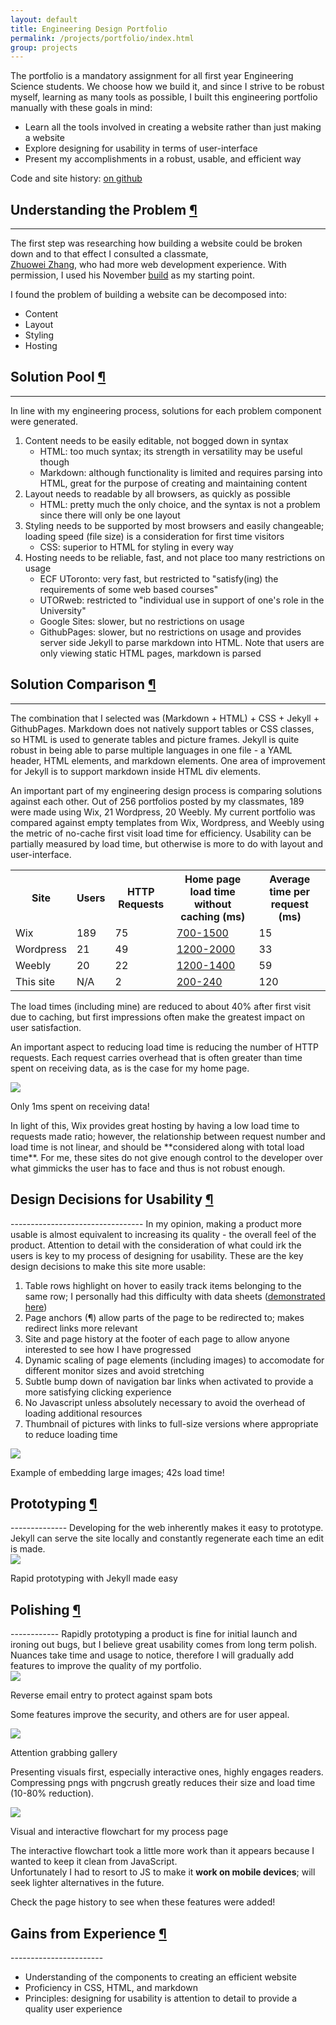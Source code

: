 ```yaml
---
layout: default
title: Engineering Design Portfolio
permalink: /projects/portfolio/index.html
group: projects
---
```

<div class="block">
The portfolio is a mandatory assignment for all first year Engineering Science students.  
We choose how we build it, and since I strive to be robust myself, learning as many tools as possible,  
I built this engineering portfolio manually with these goals in mind:  
<ul>
  <li>Learn all the tools involved in creating a website rather than just making a website</li>
  <li>Explore designing for usability in terms of user-interface  </li>
  <li>Present my accomplishments in a robust, usable, and efficient way</li>
</ul>

Code and site history: <a href="https://github.com/LemonPi/lemonpi.github.io">on github</a>

<h2 class="anchor">Understanding the Problem <a class="anchor-link" title="permalink to section" href="#analysis" name="analysis">¶</a></h2>
<hr>

The first step was researching how building a website could be broken down and to that effect I consulted a classmate,  
<a href="http://zhuoweizhang.net">Zhuowei Zhang</a>, who had more web development experience. With permission, I used his November 
<a href="https://github.com/zhuowei/design/tree/5b67c2a088f0330f5681924b0d83a94319ba4b96">build</a> as my starting point.  

I found the problem of building a website can be decomposed into:  
<ul>
  <li>Content</li>
  <li>Layout</li>
  <li>Styling</li>
  <li>Hosting</li>
</ul>


<h2 class="anchor">Solution Pool <a class="anchor-link" title="permalink to section" href="#pool" name="pool">¶</a></h2>
<hr>
In line with my engineering process, solutions for each problem component were generated.  
<ol>
  <li> Content needs to be easily editable, not bogged down in syntax
    <ul>
      <li>HTML: too much syntax; its strength in versatility may be useful though</li>
      <li>Markdown:  although functionality is limited and requires parsing into HTML, great for the purpose of creating and maintaining content</li>
    </ul>
  </li>
  <li> Layout needs to readable by all browsers, as quickly as possible
    <ul>
      <li>HTML: pretty much the only choice, and the syntax is not a problem since there will only be one layout  </li>
    </ul>
  </li>
  <li> Styling needs to be supported by most browsers and easily changeable; loading speed (file size) is a consideration for first time visitors
    <ul>
      <li>CSS: superior to HTML for styling in every way</li>
    </ul>
  </li>
  <li> Hosting needs to be reliable, fast, and not place too many restrictions on usage
    <ul>
      <li>ECF UToronto: very fast, but restricted to "satisfy(ing) the requirements of some web based courses"</li>
      <li>UTORweb: restricted to "individual use in support of one's role in the University"</li>
      <li>Google Sites: slower, but no restrictions on usage </li>
      <li>GithubPages: slower, but no restrictions on usage and provides server side Jekyll to parse markdown into HTML.
          Note that users are only viewing static HTML pages, markdown is parsed</li>
    </ul>
  </li>
</ol>

<h2 class="anchor">Solution Comparison <a class="anchor-link" title="permalink to section" href="#compare" name="compare">¶</a></h2>
<hr>
<div class="text-block">
<p>
  The combination that I selected was (Markdown + HTML) + CSS + Jekyll + GithubPages.  
  Markdown does not natively support tables or CSS classes, so HTML is used to generate tables and picture frames.  
  Jekyll is quite robust in being able to parse multiple languages in one file - a YAML header, HTML elements, and markdown elements.  
  One area of improvement for Jekyll is to support markdown inside HTML div elements.  
</p>

<p>
  An important part of my engineering design process is comparing solutions against each other.  
  Out of 256 portfolios posted by my classmates, 189 were made using Wix, 21 Wordpress, 20 Weebly.  
  My current portfolio was compared against empty templates from Wix, Wordpress, and Weebly  
  using the metric of no-cache first visit load time for efficiency.  
  Usability can be partially measured by load time, but otherwise is more to do with layout and user-interface. 
</p>
</div>

<table class="pretty">
<tr>
  <th>Site</th>
  <th>Users</th>
  <th>HTTP Requests</th>
  <th>Home page load time without caching (ms)</th>
  <th>Average time per request (ms)</th>
</tr>
<tr>
  <td>Wix</td>
  <td>189</td>
  <td>75</td>
  <td><a href="wixload.png">700-1500</a></td>
  <td>15</td>
</tr>
<tr>
  <td>Wordpress</td>
  <td>21</td>
  <td>49</td>
  <td><a href="wordpressload.png">1200-2000</a></td>
  <td>33</td>
</tr>
<tr>
  <td>Weebly</td>
  <td>20</td>
  <td>22</td>
  <td><a href="weeblyload.png">1200-1400</a></td>
  <td>59</td>
</tr>
<tr>
  <td>This site</td>
  <td>N/A</td>
  <td>2</td>
  <td><a href="mysourceload.png">200-240</a></td>
  <td>120</td>
</tr>
</table>

<div class="text-block">
<p>
  The load times (including mine) are reduced to about 40% after first visit due to caching,  
  but first impressions often make the greatest impact on user satisfaction.  
</p>

<p>
  An important aspect to reducing load time is reducing the number of HTTP requests.  
  Each request carries overhead that is often greater than time spent on receiving data, as is the case for my home page.
</p>

<div class="frames">
<img src="loadpartition.png">
<p>Only 1ms spent on receiving data!</p>
</div>

<p>
  In light of this, Wix provides great hosting by having a low load time to requests made ratio; however,  
  the relationship between request number and load time is not linear, and should be **considered along with total load time**.  
  For me, these sites do not give enough control to the developer over what gimmicks the user has to face and thus is not robust enough.  
</p>
</div>

<h2 class="anchor">Design Decisions for Usability <a class="anchor-link" title="permalink to section" href="#usability" name="usability">¶</a></h2>
---------------------------------
In my opinion, making a product more usable is almost equivalent to increasing its quality - the overall feel of the product.  
Attention to detail with the consideration of what could irk the users is key to my process of designing for usability.  
These are the key design decisions to make this site more usable:  

<ol>
  <li> Table rows highlight on hover to easily track items belonging to the same row; I personally had this difficulty with data sheets
    (<a href="/evaluations/handmixer/#efficiency">demonstrated here</a>)</li>

  <li> Page anchors (¶) allow parts of the page to be redirected to; makes redirect links more relevant  </li>

  <li> Site and page history at the footer of each page to allow anyone interested to see how I have progressed  </li>

  <li> Dynamic scaling of page elements (including images) to accomodate for different monitor sizes and avoid stretching  </li>

  <li> Subtle bump down of navigation bar links when activated to provide a more satisfying clicking experience</li>

  <li> No Javascript unless absolutely necessary to avoid the overhead of loading additional resources</li>

  <li> Thumbnail of pictures with links to full-size versions where appropriate to reduce loading time  </li>
</ol>

<div class="frames">
<img src="picturestoolarge.png">
<p>Example of embedding large images; 42s load time!</p>
</div>


<h2 class="anchor">Prototyping <a class="anchor-link" title="permalink to section" href="#prototype" name="prototype">¶</a></h2>
--------------
Developing for the web inherently makes it easy to prototype.  
Jekyll can serve the site locally and constantly regenerate each time an edit is made.
<div class="frames">
<img src="jekyllprototyping.png">
<p>Rapid prototyping with Jekyll made easy</p>
</div>

<h2 class="anchor">Polishing <a class="anchor-link" title="permalink to section" href="#polishing" name="polishing">¶</a></h2>
------------
Rapidly prototyping a product is fine for initial launch and ironing out bugs, but I believe great usability comes from long term polish.  
Nuances take time and usage to notice, therefore I will gradually add features to improve the quality of my portfolio.  
<div class="frames">
<img src="reverse.png">
<p>Reverse email entry to protect against spam bots</p>
</div>

Some features improve the security, and others are for user appeal.
<div class="frames">
<img src="gallery.png">
<p>Attention grabbing gallery</p>
</div>

Presenting visuals first, especially interactive ones, highly engages readers.  
Compressing pngs with pngcrush greatly reduces their size and load time (10-80% reduction).  
<div class="frames">
<img src="process_visual.png">
<p>Visual and interactive flowchart for my process page</p>
</div>

The interactive flowchart took a little more work than it appears because I wanted to keep it clean from JavaScript.  
Unfortunately I had to resort to JS to make it **work on mobile devices**; will seek lighter alternatives in the future.  

Check the page history to see when these features were added!

<h2 class="anchor">Gains from Experience <a class="anchor-link" title="permalink to section" href="#gains" name="gains">¶</a></h2>
-----------------------
<ul>
  <li>Understanding of the components to creating an efficient website</li>
  <li>Proficiency in CSS, HTML, and markdown</li>
  <li>Principles: designing for usability is attention to detail to provide a quality user experience</li>
</ul>

</div>